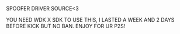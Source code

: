 SPOOFER DRIVER SOURCE<3

YOU NEED WDK X SDK TO USE THIS, I LASTED A WEEK AND 2 DAYS BEFORE KICK BUT NO BAN. ENJOY FOR UR P2S!
